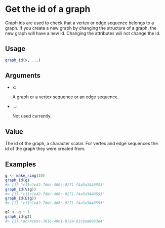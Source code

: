 # Get the id of a graph

Graph ids are used to check that a vertex or edge sequence belongs to a
graph. If you create a new graph by changing the structure of a graph,
the new graph will have a new id. Changing the attributes will not
change the id.

## Usage

``` r
graph_id(x, ...)
```

## Arguments

- x:

  A graph or a vertex sequence or an edge sequence.

- ...:

  Not used currently.

## Value

The id of the graph, a character scalar. For vertex and edge sequences
the id of the graph they were created from.

## Examples

``` r
g <- make_ring(10)
graph_id(g)
#> [1] "c11c1e42-7ddc-406c-9271-f4a9a3440553"
graph_id(V(g))
#> [1] "c11c1e42-7ddc-406c-9271-f4a9a3440553"
graph_id(E(g))
#> [1] "c11c1e42-7ddc-406c-9271-f4a9a3440553"

g2 <- g + 1
graph_id(g2)
#> [1] "ac74c69c-3816-49b1-872a-d1c9aa9083e4"
```
